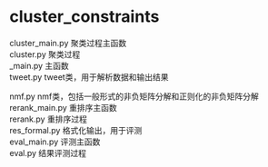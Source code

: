 # cluster_constraints

cluster_main.py       聚类过程主函数  
cluster.py            聚类过程  
\_main.py             主函数  
tweet.py              tweet类，用于解析数据和输出结果   
 
nmf.py                nmf类，包括一般形式的非负矩阵分解和正则化的非负矩阵分解  
rerank_main.py        重排序主函数  
rerank.py             重排序过程  
res_formal.py         格式化输出，用于评测  
eval_main.py          评测主函数  
eval.py               结果评测过程  
